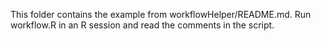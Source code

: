 This folder contains the example from workflowHelper/README.md. 
Run workflow.R in an R session and read the comments in the script.